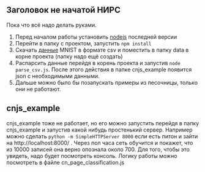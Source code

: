 ## Заголовок не начатой НИРС
Пока что всё надо делать руками.  
1. Перед началом работы установить [nodejs](https://nodejs.org/en/) последней версии  
2. Перейти в папку с проектом, запустить `npm install`  
3. Скачать [данные](http://pjreddie.com/projects/mnist-in-csv/) MNIST в формате csv и поместить в папку data в корне проекта (папку надо ещё создать)  
4. Распарсить данные перейдя в корень проекта и запустив `node parse_csv.js`. После этого действия в папке cnjs_example появится json с необходимыми данными.  
5. Дальше можно было бы позапускать примеры из песочницы, только они не работают.   

## cnjs_example
cnjs_example тоже не работает, но его можно запустить перейдя в папку cnjs_example и запустив какой нибудь простенький сервер. Например можно сделать `python -m SimpleHTTPServer 8000` если есть питон и зайти на http://localhost:8000/ . Через пол часа сеть обучится и покажет, что из 10000 записей она верно опознала около 700. Для того, чтобы это увидеть, надо будет посмотреть консоль. Логику работы можно посмотреть в файле cn_page_classification.js
